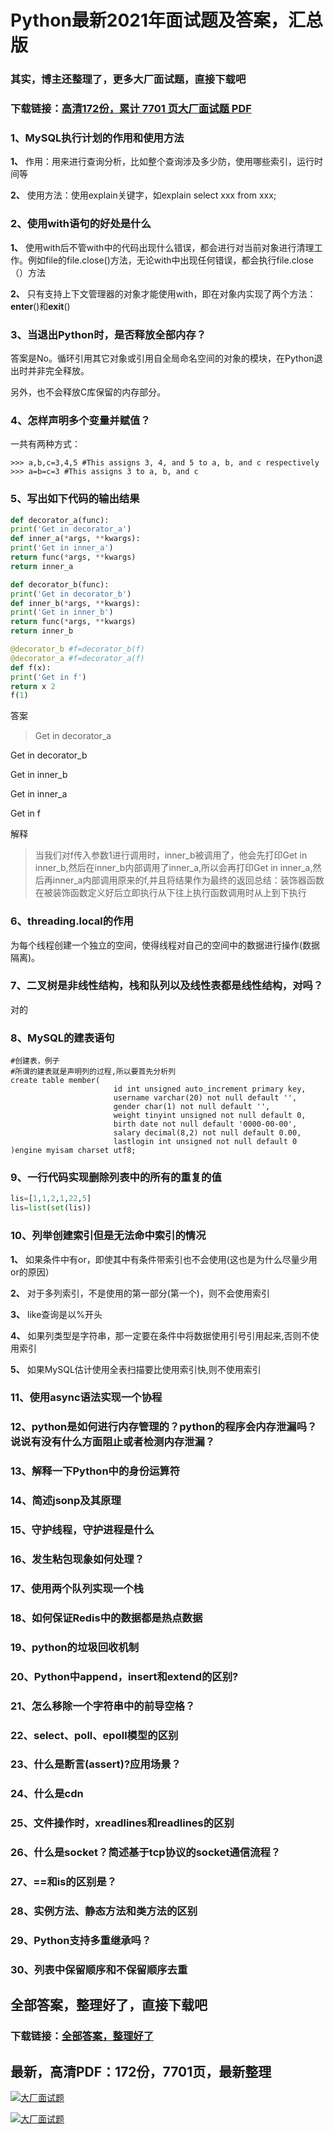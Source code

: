 # Python最新2021年面试题及答案，汇总版

### 其实，博主还整理了，更多大厂面试题，直接下载吧

### 下载链接：[高清172份，累计 7701 页大厂面试题  PDF](https://github.com/souyunku/DevBooks/blob/master/docs/index.md)



### 1、MySQL执行计划的作用和使用方法

**1、** 作用：用来进行查询分析，比如整个查询涉及多少防，使用哪些索引，运行时间等

**2、** 使用方法：使用explain关键字，如explain select xxx from xxx;


### 2、使用with语句的好处是什么

**1、** 使用with后不管with中的代码出现什么错误，都会进行对当前对象进行清理工作。例如file的file.close()方法，无论with中出现任何错误，都会执行file.close（）方法

**2、** 只有支持上下文管理器的对象才能使用with，即在对象内实现了两个方法：**enter**()和**exit**()


### 3、当退出Python时，是否释放全部内存？

答案是No。循环引用其它对象或引用自全局命名空间的对象的模块，在Python退出时并非完全释放。

另外，也不会释放C库保留的内存部分。


### 4、怎样声明多个变量并赋值？

一共有两种方式：

```
>>> a,b,c=3,4,5 #This assigns 3, 4, and 5 to a, b, and c respectively
>>> a=b=c=3 #This assigns 3 to a, b, and c
```


### 5、写出如下代码的输出结果

```python
def decorator_a(func):
print('Get in decorator_a')
def inner_a(*args, **kwargs):
print('Get in inner_a')
return func(*args, **kwargs)
return inner_a

def decorator_b(func):
print('Get in decorator_b')
def inner_b(*args, **kwargs):
print('Get in inner_b')
return func(*args, **kwargs)
return inner_b

@decorator_b #f=decorator_b(f)
@decorator_a #f=decorator_a(f)
def f(x):
print('Get in f')
return x 2
f(1)
```

答案

> Get in decorator_a

Get in decorator_b

Get in inner_b

Get in inner_a

Get in f


解释

> 当我们对f传入参数1进行调用时，inner_b被调用了，他会先打印Get in inner_b,然后在inner_b内部调用了inner_a,所以会再打印Get in inner_a,然后再inner_a内部调用原来的f,并且将结果作为最终的返回总结：装饰器函数在被装饰函数定义好后立即执行从下往上执行函数调用时从上到下执行



### 6、threading.local的作用

为每个线程创建一个独立的空间，使得线程对自己的空间中的数据进行操作(数据隔离)。


### 7、二叉树是非线性结构，栈和队列以及线性表都是线性结构，对吗？

对的


### 8、MySQL的建表语句

```mysql
#创建表，例子
#所谓的建表就是声明列的过程,所以要首先分析列
create table member(
                       id int unsigned auto_increment primary key,
                       username varchar(20) not null default '',
                       gender char(1) not null default '',
                       weight tinyint unsigned not null default 0,
                       birth date not null default '0000-00-00',
                       salary decimal(8,2) not null default 0.00,
                       lastlogin int unsigned not null default 0
)engine myisam charset utf8;
```


### 9、一行代码实现删除列表中的所有的重复的值

```python
lis=[1,1,2,1,22,5]
lis=list(set(lis))
```


### 10、列举创建索引但是无法命中索引的情况

**1、** 如果条件中有or，即使其中有条件带索引也不会使用(这也是为什么尽量少用or的原因）

**2、** 对于多列索引，不是使用的第一部分(第一个)，则不会使用索引

**3、** like查询是以%开头

**4、** 如果列类型是字符串，那一定要在条件中将数据使用引号引用起来,否则不使用索引

**5、** 如果MySQL估计使用全表扫描要比使用索引快,则不使用索引


### 11、使用async语法实现一个协程
### 12、python是如何进行内存管理的？python的程序会内存泄漏吗？说说有没有什么方面阻止或者检测内存泄漏？
### 13、解释一下Python中的身份运算符
### 14、简述jsonp及其原理
### 15、守护线程，守护进程是什么
### 16、发生粘包现象如何处理？
### 17、使用两个队列实现一个栈
### 18、如何保证Redis中的数据都是热点数据
### 19、python的垃圾回收机制
### 20、Python中append，insert和extend的区别?
### 21、怎么移除一个字符串中的前导空格？
### 22、select、poll、epoll模型的区别
### 23、什么是断言(assert)?应用场景？
### 24、什么是cdn
### 25、文件操作时，xreadlines和readlines的区别
### 26、什么是socket？简述基于tcp协议的socket通信流程？
### 27、==和is的区别是？
### 28、实例方法、静态方法和类方法的区别
### 29、Python支持多重继承吗？
### 30、列表中保留顺序和不保留顺序去重




## 全部答案，整理好了，直接下载吧

### 下载链接：[全部答案，整理好了](https://www.souyunku.com/wp-content/uploads/weixin/githup-weixin-2.png)




## 最新，高清PDF：172份，7701页，最新整理

[![大厂面试题](https://www.souyunku.com/wp-content/uploads/weixin/mst.png "架构师专栏")](https://www.souyunku.com/wp-content/uploads/weixin/githup-weixin.png "架构师专栏")

[![大厂面试题](https://www.souyunku.com/wp-content/uploads/weixin/githup-weixin.png "架构师专栏")](https://www.souyunku.com/wp-content/uploads/weixin/githup-weixin.png "架构师专栏")
